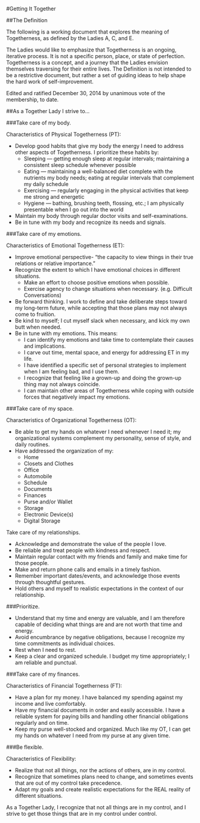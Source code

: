 #Getting It Together

##The Definition

The following is a working document that explores the meaning of Togetherness, as defined by the Ladies A, C, and E.

The Ladies would like to emphasize that Togetherness is an ongoing, iterative process. It is not a specific person, place, or state of perfection. Togetherness is a concept, and a journey that the Ladies envision themselves traversing for their entire lives. The Definition is not intended to be a restrictive document, but rather a set of guiding ideas to help shape the hard work of self-improvement.

Edited and ratified December 30, 2014 by unanimous vote of the membership, to date.

##As a Together Lady I strive to…

###Take care of my body.

Characteristics of Physical Togetherness (PT):

* Develop good habits that give my body the energy I need to address other aspects of Togetherness.  I prioritize these habits by:
  - Sleeping — getting enough sleep at regular intervals; maintaining a consistent sleep schedule whenever possible
  - Eating — maintaining a well-balanced diet complete with the nutrients my body needs; eating at regular intervals that complement my daily schedule
  - Exercising — regularly engaging in the physical activities that keep me strong and energetic
  - Hygiene — bathing, brushing teeth, flossing, etc.; I am physically presentable when I go out into the world
* Maintain my body through regular doctor visits and self-examinations.
* Be in tune with my body and recognize its needs and signals.

###Take care of my emotions.

Characteristics of Emotional Togetherness (ET):

* Improve emotional perspective- “the capacity to view things in their true relations or relative importance.”
* Recognize the extent to which I have emotional choices in different situations.
  - Make an effort to choose positive emotions when possible.
  - Exercise agency to change situations when necessary. (e.g. Difficult Conversations)
* Be forward thinking. I work to define and take deliberate steps toward my long-term future, while accepting that those plans may not always come to fruition.
* Be kind to myself; I cut myself slack when necessary, and kick my own butt when needed.
* Be in tune with my emotions.  This means:
  - I can identify my emotions and take time to contemplate their causes and implications.
  - I carve out time, mental space, and energy for addressing ET in my life.
  - I have identified a specific set of personal strategies to implement when I am feeling bad, and I use them.
  - I recognize that feeling like a grown-up and doing the grown-up thing may not always coincide.
  - I can maintain other areas of Togetherness while coping with outside forces that negatively impact my emotions.

###Take care of my space.

Characteristics of Organizational Togetherness (OT):

* Be able to get my hands on whatever I need whenever I need it; my organizational systems complement my personality, sense of style, and daily routines.
* Have addressed the organization of my:
  - Home
  - Closets and Clothes
  - Office
  - Automobile
  - Schedule
  - Documents
  - Finances
  - Purse and/or Wallet
  - Storage
  - Electronic Device(s)
  - Digital Storage

Take care of my relationships.

* Acknowledge and demonstrate the value of the people I love.
* Be reliable and treat people with kindness and respect.
* Maintain regular contact with my friends and family and make time for those people.
* Make and return phone calls and emails in a timely fashion.
* Remember important dates/events, and acknowledge those events through thoughtful gestures.
* Hold others and myself to realistic expectations in the context of our relationship.

###Prioritize.

* Understand that my time and energy are valuable, and I am therefore capable of deciding what things are and are not worth that time and energy.
* Avoid encumbrance by negative obligations, because I recognize my time commitments as individual choices.
* Rest when I need to rest.
* Keep a clear and organized schedule.  I budget my time appropriately; I am reliable and punctual.

###Take care of my finances.

Characteristics of Financial Togetherness (FT):

* Have a plan for my money.  I have balanced my spending against my income and live comfortably.
* Have my financial documents in order and easily accessible.  I have a reliable system for paying bills and handling other financial obligations regularly and on time.
* Keep my purse well-stocked and organized.  Much like my OT, I can get my hands on whatever I need from my purse at any given time.

###Be flexible.

Characteristics of Flexibility:

* Realize that not all things, nor the actions of others, are in my control.
* Recognize that sometimes plans need to change, and sometimes events that are out of my control take precedence.
* Adapt my goals and create realistic expectations for the REAL reality of different situations.

As a Together Lady, I recognize that not all things are in my control, and I strive to get those things that are in my control under control.